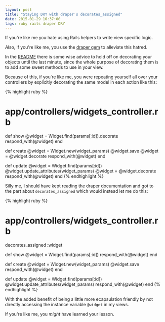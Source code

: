 ```yaml
---
layout: post
title: "Staying DRY with draper's decorates_assigned"
date: 2015-01-29 16:37:00
tags: ruby rails draper DRY
---
```

If you're like me you hate using Rails helpers to write view specific logic.

Also, if you're like me, you use the [draper gem][draper] to alleviate this
hatred.

In the [README][draper-readme] there is some wise advice to hold off on
decorating your objects until the last minute, since the whole purpose
of decorating them is to add some sweet methods to use in your view.

Because of this, if you're like me, you were repeating yourself all over your
controllers by explicitly decorating the same model in each action like
this:

{% highlight ruby %}
# app/controllers/widgets_controller.rb
def show
  @widget = Widget.find(params[:id]).decorate
  respond_with(@widget)
end

def create
  @widget = Widget.new(widget_params)
  @widget.save
  @widget = @widget.decorate
  respond_with(@widget)
end

def update
  @widget = Widget.find(params[:id])
  @widget.update_attributes(widget_params)
  @widget = @widget.decorate
  respond_with(@widget)
end
{% endhighlight %}

Silly me, I should have kept reading the draper documentation and got to
the part about `decorates_assigned` which would instead let me do this:

{% highlight ruby %}
# app/controllers/widgets_controller.rb
decorates_assigned :widget

def show
  @widget = Widget.find(params[:id])
  respond_with(@widget)
end

def create
  @widget = Widget.new(widget_params)
  @widget.save
  respond_with(@widget)
end

def update
  @widget = Widget.find(params[:id])
  @widget.update_attributes(widget_params)
  respond_with(@widget)
end
{% endhighlight %}

With the added benefit of being a little more ecapsulation friendly by
not directly accessing the instance variable `@widget` in my views.

If you're like me, you _might_ have learned your lesson.

[draper]: https://github.com/drapergem/draper
[draper-readme]: https://github.com/drapergem/draper#when-to-decorate-objects
